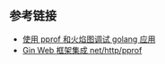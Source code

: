 ## 参考链接

* [使用 pprof 和火焰图调试 golang 应用](http://cizixs.com/2017/09/11/profiling-golang-program/)
* [Gin Web 框架集成 net/http/pprof](https://studygolang.com/resources/185)